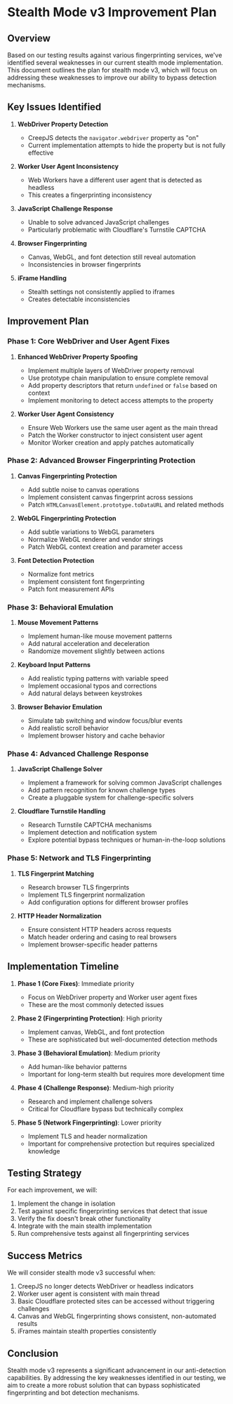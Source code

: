 # Stealth Mode v3 Improvement Plan

## Overview

Based on our testing results against various fingerprinting services, we've identified several weaknesses in our current stealth mode implementation. This document outlines the plan for stealth mode v3, which will focus on addressing these weaknesses to improve our ability to bypass detection mechanisms.

## Key Issues Identified

1. **WebDriver Property Detection**
   - CreepJS detects the `navigator.webdriver` property as "on"
   - Current implementation attempts to hide the property but is not fully effective

2. **Worker User Agent Inconsistency**
   - Web Workers have a different user agent that is detected as headless
   - This creates a fingerprinting inconsistency

3. **JavaScript Challenge Response**
   - Unable to solve advanced JavaScript challenges
   - Particularly problematic with Cloudflare's Turnstile CAPTCHA

4. **Browser Fingerprinting**
   - Canvas, WebGL, and font detection still reveal automation
   - Inconsistencies in browser fingerprints

5. **iFrame Handling**
   - Stealth settings not consistently applied to iframes
   - Creates detectable inconsistencies

## Improvement Plan

### Phase 1: Core WebDriver and User Agent Fixes

1. **Enhanced WebDriver Property Spoofing**
   - Implement multiple layers of WebDriver property removal
   - Use prototype chain manipulation to ensure complete removal
   - Add property descriptors that return `undefined` or `false` based on context
   - Implement monitoring to detect access attempts to the property

2. **Worker User Agent Consistency**
   - Ensure Web Workers use the same user agent as the main thread
   - Patch the Worker constructor to inject consistent user agent
   - Monitor Worker creation and apply patches automatically

### Phase 2: Advanced Browser Fingerprinting Protection

1. **Canvas Fingerprinting Protection**
   - Add subtle noise to canvas operations
   - Implement consistent canvas fingerprint across sessions
   - Patch `HTMLCanvasElement.prototype.toDataURL` and related methods

2. **WebGL Fingerprinting Protection**
   - Add subtle variations to WebGL parameters
   - Normalize WebGL renderer and vendor strings
   - Patch WebGL context creation and parameter access

3. **Font Detection Protection**
   - Normalize font metrics
   - Implement consistent font fingerprinting
   - Patch font measurement APIs

### Phase 3: Behavioral Emulation

1. **Mouse Movement Patterns**
   - Implement human-like mouse movement patterns
   - Add natural acceleration and deceleration
   - Randomize movement slightly between actions

2. **Keyboard Input Patterns**
   - Add realistic typing patterns with variable speed
   - Implement occasional typos and corrections
   - Add natural delays between keystrokes

3. **Browser Behavior Emulation**
   - Simulate tab switching and window focus/blur events
   - Add realistic scroll behavior
   - Implement browser history and cache behavior

### Phase 4: Advanced Challenge Response

1. **JavaScript Challenge Solver**
   - Implement a framework for solving common JavaScript challenges
   - Add pattern recognition for known challenge types
   - Create a pluggable system for challenge-specific solvers

2. **Cloudflare Turnstile Handling**
   - Research Turnstile CAPTCHA mechanisms
   - Implement detection and notification system
   - Explore potential bypass techniques or human-in-the-loop solutions

### Phase 5: Network and TLS Fingerprinting

1. **TLS Fingerprint Matching**
   - Research browser TLS fingerprints
   - Implement TLS fingerprint normalization
   - Add configuration options for different browser profiles

2. **HTTP Header Normalization**
   - Ensure consistent HTTP headers across requests
   - Match header ordering and casing to real browsers
   - Implement browser-specific header patterns

## Implementation Timeline

1. **Phase 1 (Core Fixes)**: Immediate priority
   - Focus on WebDriver property and Worker user agent fixes
   - These are the most commonly detected issues

2. **Phase 2 (Fingerprinting Protection)**: High priority
   - Implement canvas, WebGL, and font protection
   - These are sophisticated but well-documented detection methods

3. **Phase 3 (Behavioral Emulation)**: Medium priority
   - Add human-like behavior patterns
   - Important for long-term stealth but requires more development time

4. **Phase 4 (Challenge Response)**: Medium-high priority
   - Research and implement challenge solvers
   - Critical for Cloudflare bypass but technically complex

5. **Phase 5 (Network Fingerprinting)**: Lower priority
   - Implement TLS and header normalization
   - Important for comprehensive protection but requires specialized knowledge

## Testing Strategy

For each improvement, we will:

1. Implement the change in isolation
2. Test against specific fingerprinting services that detect that issue
3. Verify the fix doesn't break other functionality
4. Integrate with the main stealth implementation
5. Run comprehensive tests against all fingerprinting services

## Success Metrics

We will consider stealth mode v3 successful when:

1. CreepJS no longer detects WebDriver or headless indicators
2. Worker user agent is consistent with main thread
3. Basic Cloudflare protected sites can be accessed without triggering challenges
4. Canvas and WebGL fingerprinting shows consistent, non-automated results
5. iFrames maintain stealth properties consistently

## Conclusion

Stealth mode v3 represents a significant advancement in our anti-detection capabilities. By addressing the key weaknesses identified in our testing, we aim to create a more robust solution that can bypass sophisticated fingerprinting and bot detection mechanisms. 